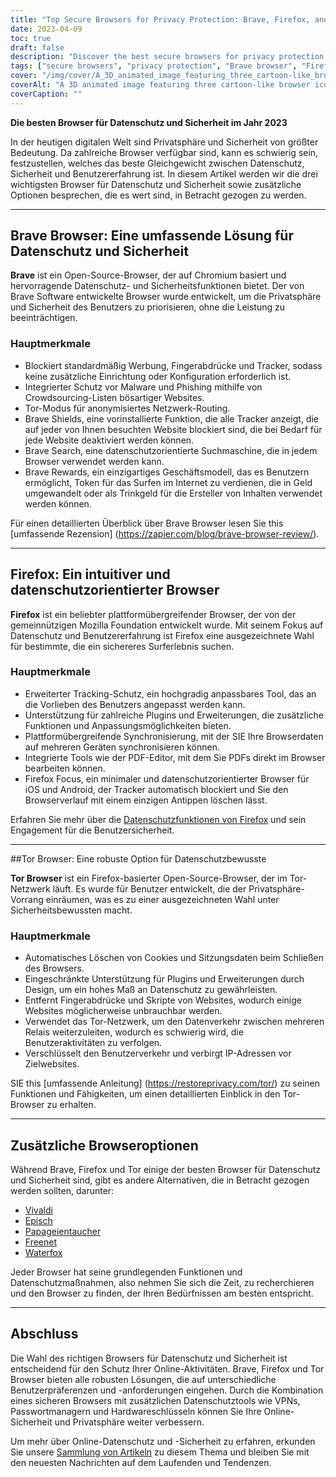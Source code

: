 ```yaml
---
title: "Top Secure Browsers for Privacy Protection: Brave, Firefox, and Tor"
date: 2023-04-09
toc: true
draft: false
description: "Discover the best secure browsers for privacy protection, featuring Brave, Firefox, and Tor, and learn about their features and benefits."
tags: ["secure browsers", "privacy protection", "Brave browser", "Firefox", "Tor", "online security", "internet privacy", "browser features", "ad-blocking", "tracking protection", "open-source", "cross-platform", "Firefox Focus", "Tor Network", "alternative browsers", "Vivaldi", "Epic", "Puffin", "Waterfox"]
cover: "/img/cover/A_3D_animated_image_featuring_three_cartoon-like_browser.png"
coverAlt: "A 3D animated image featuring three cartoon-like browser icons, Brave, Firefox, and Tor, surrounded by a shield symbolizing privacy protection, with a padlock on top."
coverCaption: ""
---
```


 **Die besten Browser für Datenschutz und Sicherheit im Jahr 2023**  In der heutigen digitalen Welt sind Privatsphäre und Sicherheit von größter Bedeutung. Da zahlreiche Browser verfügbar sind, kann es schwierig sein, festzustellen, welches das beste Gleichgewicht zwischen Datenschutz, Sicherheit und Benutzererfahrung ist. In diesem Artikel werden wir die drei wichtigsten Browser für Datenschutz und Sicherheit sowie zusätzliche Optionen besprechen, die es wert sind, in Betracht gezogen zu werden.  ______  ## Brave Browser: Eine umfassende Lösung für Datenschutz und Sicherheit  **Brave** ist ein Open-Source-Browser, der auf Chromium basiert und hervorragende Datenschutz- und Sicherheitsfunktionen bietet. Der von Brave Software entwickelte Browser wurde entwickelt, um die Privatsphäre und Sicherheit des Benutzers zu priorisieren, ohne die Leistung zu beeinträchtigen.  ### Hauptmerkmale  - Blockiert standardmäßig Werbung, Fingerabdrücke und Tracker, sodass keine zusätzliche Einrichtung oder Konfiguration erforderlich ist. - Integrierter Schutz vor Malware und Phishing mithilfe von Crowdsourcing-Listen bösartiger Websites. - Tor-Modus für anonymisiertes Netzwerk-Routing. - Brave Shields, eine vorinstallierte Funktion, die alle Tracker anzeigt, die auf jeder von Ihnen besuchten Website blockiert sind, die bei Bedarf für jede Website deaktiviert werden können. - Brave Search, eine datenschutzorientierte Suchmaschine, die in jedem Browser verwendet werden kann. - Brave Rewards, ein einzigartiges Geschäftsmodell, das es Benutzern ermöglicht, Token für das Surfen im Internet zu verdienen, die in Geld umgewandelt oder als Trinkgeld für die Ersteller von Inhalten verwendet werden können.  Für einen detaillierten Überblick über Brave Browser lesen Sie this [umfassende Rezension] (https://zapier.com/blog/brave-browser-review/).  ______  ## Firefox: Ein intuitiver und datenschutzorientierter Browser  **Firefox** ist ein beliebter plattformübergreifender Browser, der von der gemeinnützigen Mozilla Foundation entwickelt wurde. Mit seinem Fokus auf Datenschutz und Benutzererfahrung ist Firefox eine ausgezeichnete Wahl für bestimmte, die ein sichereres Surferlebnis suchen.  ### Hauptmerkmale  - Erweiterter Tracking-Schutz, ein hochgradig anpassbares Tool, das an die Vorlieben des Benutzers angepasst werden kann. - Unterstützung für zahlreiche Plugins und Erweiterungen, die zusätzliche Funktionen und Anpassungsmöglichkeiten bieten. - Plattformübergreifende Synchronisierung, mit der SIE Ihre Browserdaten auf mehreren Geräten synchronisieren können. - Integrierte Tools wie der PDF-Editor, mit dem Sie PDFs direkt im Browser bearbeiten können. - Firefox Focus, ein minimaler und datenschutzorientierter Browser für iOS und Android, der Tracker automatisch blockiert und Sie den Browserverlauf mit einem einzigen Antippen löschen lässt.  Erfahren Sie mehr über die [Datenschutzfunktionen von Firefox](https://support.mozilla.org/en-US/kb/firefox-privacy-and-security-features) und sein Engagement für die Benutzersicherheit.  ______  ##Tor Browser: Eine robuste Option für Datenschutzbewusste  **Tor Browser** ist ein Firefox-basierter Open-Source-Browser, der im Tor-Netzwerk läuft. Es wurde für Benutzer entwickelt, die der Privatsphäre-Vorrang einräumen, was es zu einer ausgezeichneten Wahl unter Sicherheitsbewussten macht.  ### Hauptmerkmale  - Automatisches Löschen von Cookies und Sitzungsdaten beim Schließen des Browsers. - Eingeschränkte Unterstützung für Plugins und Erweiterungen durch Design, um ein hohes Maß an Datenschutz zu gewährleisten. - Entfernt Fingerabdrücke und Skripte von Websites, wodurch einige Websites möglicherweise unbrauchbar werden. - Verwendet das Tor-Netzwerk, um den Datenverkehr zwischen mehreren Relais weiterzuleiten, wodurch es schwierig wird, die Benutzeraktivitäten zu verfolgen. - Verschlüsselt den Benutzerverkehr und verbirgt IP-Adressen vor Zielwebsites.  SIE this [umfassende Anleitung] (https://restoreprivacy.com/tor/) zu seinen Funktionen und Fähigkeiten, um einen detaillierten Einblick in den Tor-Browser zu erhalten.  ______  ## Zusätzliche Browseroptionen  Während Brave, Firefox und Tor einige der besten Browser für Datenschutz und Sicherheit sind, gibt es andere Alternativen, die in Betracht gezogen werden sollten, darunter:  - [Vivaldi](https://vivaldi.com/) - [Episch](https://www.epicbrowser.com/) - [Papageientaucher](https://www.puffin.com/) - [Freenet](https://freenetproject.org/) - [Waterfox](https://www.waterfox.net/)  Jeder Browser hat seine grundlegenden Funktionen und Datenschutzmaßnahmen, also nehmen Sie sich die Zeit, zu recherchieren und den Browser zu finden, der Ihren Bedürfnissen am besten entspricht.  ______  ## Abschluss  Die Wahl des richtigen Browsers für Datenschutz und Sicherheit ist entscheidend für den Schutz Ihrer Online-Aktivitäten. Brave, Firefox und Tor Browser bieten alle robusten Lösungen, die auf unterschiedliche Benutzerpräferenzen und -anforderungen eingehen. Durch die Kombination eines sicheren Browsers mit zusätzlichen Datenschutztools wie VPNs, Passwortmanagern und Hardwareschlüsseln können Sie Ihre Online-Sicherheit und Privatsphäre weiter verbessern.  Um mehr über Online-Datenschutz und -Sicherheit zu erfahren, erkunden Sie unsere [Sammlung von Artikeln](https://simeononsecurity.ch/search/?q=privacy+and+security) zu diesem Thema und bleiben Sie mit den neuesten Nachrichten auf dem Laufenden und Tendenzen.  